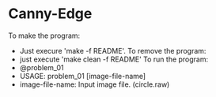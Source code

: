 Canny-Edge
==========

To make the program:
- Just execure 'make -f README'.
To remove the program:
- just execute 'make clean -f README'
To run the program:
- @problem_01
- USAGE: problem_01 [image-file-name]
- image-file-name: Input image file. (circle.raw)